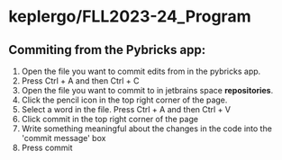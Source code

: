 # keplergo/FLL2023-24_Program

## Commiting from the Pybricks app:
1) Open the file you want to commit edits from in the pybricks app.
2) Press Ctrl + A and then Ctrl + C
3) Open the file you want to commit to in jetbrains space **repositories**.
3) Click the pencil icon in the top right corner of the page.
4) Select a word in the file. Press Ctrl + A and then Ctrl + V
5) Click commit in the top right corner of the page
6) Write something meaningful about the changes in the code into the 'commit message' box
7) Press commit